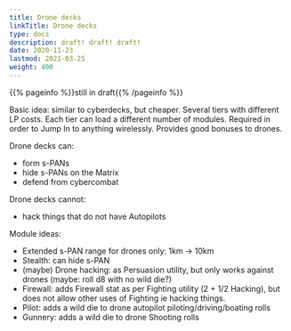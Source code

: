 ```yaml
---
title: Drone decks
linkTitle: Drone decks
type: docs
description: draft! draft! draft!
date: 2020-11-23
lastmod: 2021-03-25
weight: 400
---
```


{{% pageinfo %}}still in draft{{% /pageinfo %}} 

Basic idea: similar to cyberdecks, but cheaper. Several tiers with different LP costs. Each tier can load a different number of modules. Required in order to Jump In to anything wirelessly. Provides good bonuses to drones.

Drone decks can:

* form s-PANs
* hide s-PANs on the Matrix
* defend from cybercombat

Drone decks cannot:

* hack things that do not have Autopilots


Module ideas:

* Extended s-PAN range for drones only: 1km -> 10km
* Stealth: can hide s-PAN
* (maybe) Drone hacking: as Persuasion utility, but only works against drones (maybe: roll d8 with no wild die?)
* Firewall: adds Firewall stat as per Fighting utility (2 + 1/2 Hacking), but does not allow other uses of Fighting ie hacking things.
* Pilot: adds a wild die to drone autopilot piloting/driving/boating rolls 
* Gunnery: adds a wild die to drone Shooting rolls 

<!-- decks
hardening/ram/load speed/cost

4/2/1/1
5/2/2/5
6/3/3/10
6/4/3/15
7/4/4/20
7/5/5/25
8/6/6/30
-->

